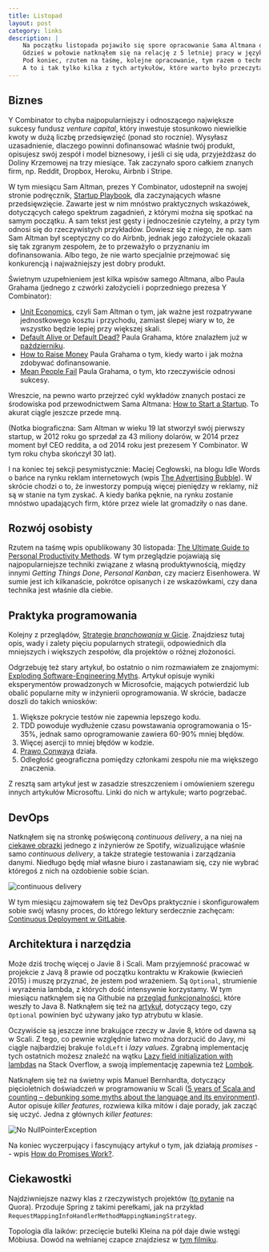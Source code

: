 ```yaml
---
title: Listopad
layout: post
category: links
description: |
    Na początku listopada pojawiło się spore opracowanie Sama Altmana o tym, jak należy robić startupy. 
    Gdzieś w połowie natknąłem się na relację z 5 letniej pracy w języku Scala i na bardzo ciekawy wpis o <em>promises</em>. 
    Pod koniec, rzutem na taśmę, kolejne opracowanie, tym razem o technikach zwiększających produktywność. 
    A to i tak tylko kilka z tych artykułów, które warto było przeczytać w listopadzie.
---
```



Biznes
---
Y Combinator to chyba najpopularniejszy i odnoszącego największe sukcesy fundusz _venture capital_, który inwestuje stosunkowo niewielkie kwoty w dużą liczbę przedsięwzięć (ponad sto rocznie). Wysyłasz uzasadnienie, dlaczego powinni dofinansować właśnie twój produkt, opisujesz swój zespół i model biznesowy, i jeśli ci się uda, przyjeżdżasz do Doliny Krzemowej na trzy miesiące. Tak zaczynało sporo całkiem znanych firm, np. Reddit, Dropbox, Heroku, Airbnb i Stripe. 

W tym miesiącu Sam Altman, prezes Y Combinator, udostepnił na swojej stronie podręcznik, [Startup Playbook](http://playbook.samaltman.com/), dla zaczynających własne przedsięwzięcie. Zawarte jest w nim mnóstwo praktycznych wskazówek, dotyczących całego spektrum zagadnień, z którymi można się spotkać na samym początku. A sam tekst jest gęsty i jednocześnie czytelny, a przy tym odnosi się do rzeczywistych przykładów. Dowiesz się z niego, że np. sam Sam Altman był sceptyczny co do Airbnb, jednak jego założyciele okazali się tak zgranym zespołem, że to przeważyło o przyznaniu im dofinansowania. Albo tego, że nie warto specjalnie przejmować się konkurencją i najważniejszy jest dobry produkt.

Świetnym uzupełnieniem jest kilka wpisów samego Altmana, albo Paula Grahama (jednego z czwórki założycieli i poprzedniego prezesa Y Combinator):

  * [Unit Economics](http://blog.samaltman.com/unit-economics), czyli Sam Altman o tym, jak ważne jest rozpatrywane jednostkowego kosztu i przychodu, zamiast ślepej wiary w to, że wszystko będzie lepiej przy większej skali.
  * [Default Alive or Default Dead?](http://www.paulgraham.com/aord.html) Paula Grahama, które znalazłem już w [październiku](http://dzikowski.github.io/links/2015/10/31/pazdziernik/).
  * [How to Raise Money](http://paulgraham.com/fr.html) Paula Grahama o tym, kiedy warto i jak można zdobywać dofinansowanie.
  * [Mean People Fail](http://paulgraham.com/mean.html) Paula Grahama, o tym, kto rzeczywiście odnosi sukcesy.

Wreszcie, na pewno warto przejrzeć cykl wykładów znanych postaci ze środowiska pod przewodnictwem Sama Altmana: [How to Start a Startup](http://startupclass.samaltman.com/). To akurat ciągle jeszcze przede mną.

(Notka biograficzna: Sam Altman w wieku 19 lat stworzył swój pierwszy startup, w 2012 roku go sprzedał za 43 miliony dolarów, w 2014 przez moment był CEO reddita, a od 2014 roku jest prezesem Y Combinator. W tym roku chyba skończył 30 lat). 

I na koniec tej sekcji pesymistycznie: Maciej Cegłowski, na blogu Idle Words o bańce na rynku reklam internetowych (wpis [The Advertising Bubble](http://idlewords.com/2015/11/the_advertising_bubble.htm)). W skrócie chodzi o to, że inwestorzy pompują więcej pieniędzy w reklamy, niż są w stanie na tym zyskać. A kiedy bańka pęknie, na rynku zostanie mnóstwo upadających firm, które przez wiele lat gromadziły o nas dane. 


Rozwój osobisty
---

Rzutem na taśmę wpis opublikowany 30 listopada: [The Ultimate Guide to Personal Productivity Methods](https://blog.todoist.com/2015/11/30/ultimate-guide-personal-productivity-methods/). W tym przeglądzie pojawiają się najpopularniejsze techniki związane z własną produktywnością, między innymi _Getting Things Done_, _Personal Kanban_, czy macierz Eisenhowera. W sumie jest ich kilkanaście, pokrótce opisanych i ze wskazówkami, czy dana technika jest właśnie dla ciebie.


Praktyka programowania
---
Kolejny z przeglądów, [Strategie _branchowania_ w Gicie](http://www.javacodegeeks.com/2015/11/git-branching-strategies.html). Znajdziesz tutaj opis, wady i zalety pięciu popularnych strategii, odpowiednich dla mniejszych i większych zespołów, dla projektów o różnej złożoności. 

Odgrzebuję też stary artykuł, bo ostatnio o nim rozmawiałem ze znajomymi: [Exploding Software-Engineering Myths](http://research.microsoft.com/en-us/news/features/nagappan-100609.aspx). Artykuł opisuje wyniki eksperymentów prowadzonych w Microsofcie, mających potwierdzić lub obalić popularne mity w inżynierii oprogramowania. W skrócie, badacze doszli do takich wniosków:

  1. Większe pokrycie testów nie zapewnia lepszego kodu.
  2. TDD powoduje wydłużenie czasu powstawania oprogramowania o 15-35%, jednak samo oprogramowanie zawiera 60-90% mniej błędów.
  3. Więcej asercji to mniej błędów w kodzie.
  4. [Prawo Conwaya](https://en.wikipedia.org/wiki/Conway%27s_law) działa.
  5. Odległość geograficzna pomiędzy członkami zespołu nie ma większego znaczenia.

Z resztą sam artykuł jest w zasadzie streszczeniem i omówieniem szeregu innych artykułów Microsoftu.
Linki do nich w artykule; warto pogrzebać.


DevOps
---
Natknąłem się na stronkę poświęconą _continuous delivery_, a na niej na [ciekawe obrazki](http://continuousdelivery.com/2014/02/visualizations-of-continuous-delivery/) jednego z inżynierów ze Spotify, wizualizujące właśnie samo _continuous delivery_, a także strategie testowania i zarządzania danymi.
Niedługo będę miał własne biuro i zastanawiam się, czy nie wybrać któregoś z nich na ozdobienie sobie ścian.

![continuous delivery](http://continuousdelivery.com/wp-content/uploads/2014/02/01_CD_the_idea_low-res.jpg)

W tym miesiącu zajmowałem się też DevOps praktycznie i skonfigurowałem sobie swój własny proces, do którego lektury serdecznie zachęcam: [Continuous Deployment w GitLabie](http://dzikowski.github.io/2015/11/28/gitlab/).


Architektura i narzędzia
---

Może dziś trochę więcej o Javie 8 i Scali.
Mam przyjemność pracować w projekcie z Javą 8 prawie od początku kontraktu w Krakowie (kwiecień 2015) i muszę przyznać, że jestem pod wrażeniem.
Są ```Optional```, strumienie i wyrażenia lambda, z których dość intensywnie korzystamy.
W tym miesiącu natknąłem się na Githubie na [przegląd funkcjonalności](https://github.com/winterbe/java8-tutorial), które weszły to Java 8.
Natknąłem się też na [artykuł](http://blog.joda.org/2015/08/java-se-8-optional-pragmatic-approach.html), dotyczący tego, czy ```Optional``` powinien być używany jako typ atrybutu w klasie.

Oczywiście są jeszcze inne brakujące rzeczy w Javie 8, które od dawna są w Scali. Z tego, co pewnie względnie łatwo można dorzucić do Javy, mi ciągle najbardziej brakuje `foldLeft` i _lazy values_. Zgrabną implementację tych ostatnich możesz znaleźć na wątku [Lazy field initialization with lambdas](http://stackoverflow.com/questions/29132884/lazy-field-initialization-with-lambdas) na Stack Overflow, a swoją implementację zapewnia też [Lombok](https://projectlombok.org/features/GetterLazy.html).

Natknąłem się też na świetny wpis Manuel Bernhardta, dotyczący pięcioletnich doświadczeń w programowaniu w Scali ([5 years of Scala and counting – debunking some myths about the language and its environment](http://manuel.bernhardt.io/2015/11/13/5-years-of-scala-and-counting-debunking-some-myths-about-the-language-and-its-environment/)). Autor opisuje _killer features_, rozwiewa kilka mitów i daje porady, jak zacząć się uczyć. Jedna z głównych _killer features_:

![No NullPointerException](http://manuel.bernhardt.io/wp-content/beeep3.jpg)

Na koniec wyczerpujący i fascynujący artykuł o tym, jak działają _promises_ -- wpis [How do Promises Work?](http://robotlolita.me/2015/11/15/how-do-promises-work.html).


Ciekawostki
---
Najdziwniejsze nazwy klas z rzeczywistych projektów ([to pytanie](https://www.quora.com/What-are-the-most-ridiculous-Java-class-names-from-real-code) na Quora). Przoduje Spring z takimi perełkami, jak na przykład ```RequestMappingInfoHandlerMethodMappingNamingStrategy```.

Topologia dla laików: przecięcie butelki Kleina na pół daje dwie wstęgi Möbiusa. Dowód na wełnianej czapce znajdziesz w [tym filmiku](https://www.youtube.com/watch?v=I3ZlhxaT_Ko).
